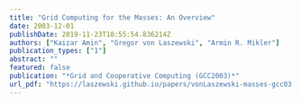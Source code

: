 ```yaml
---
title: "Grid Computing for the Masses: An Overview"
date: 2003-12-01
publishDate: 2019-11-23T10:55:54.836214Z
authors: ["Kaizar Amin", "Gregor von Laszewski", "Armin R. Mikler"]
publication_types: ["1"]
abstract: ""
featured: false
publication: "*Grid and Cooperative Computing (GCC2003)*"
url_pdf: "https://laszewski.github.io/papers/vonLaszewski-masses-gcc03.pdf"
---
```


